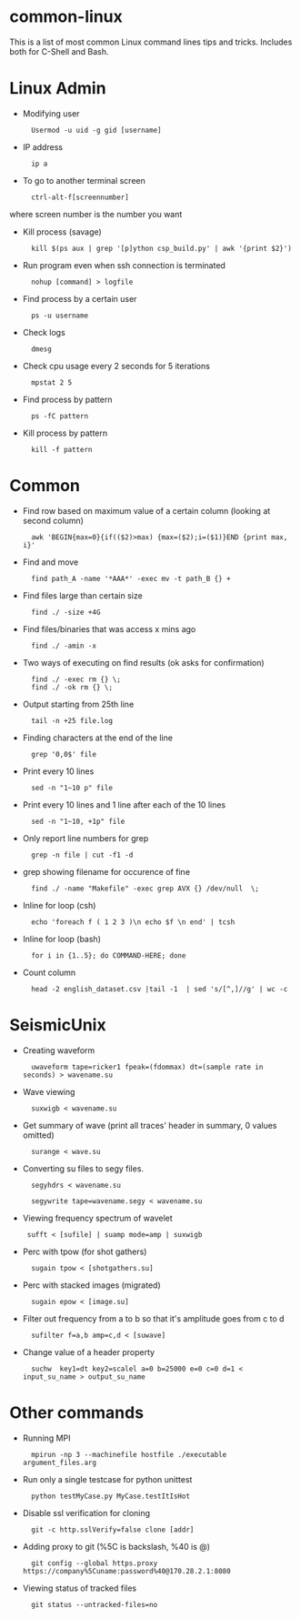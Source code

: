 # common-linux

This is a list of most common Linux command lines tips and tricks. Includes both for C-Shell and Bash.

# Linux Admin
+ Modifying user

		Usermod -u uid -g gid [username]

+ IP address

		ip a 

+ To go to another terminal screen

		ctrl-alt-f[screennumber]  

where screen number is the number you want

+ Kill process (savage)

		kill $(ps aux | grep '[p]ython csp_build.py' | awk '{print $2}')

+ Run program even when ssh connection is terminated

		nohup [command] > logfile

+ Find process by a certain user

		ps -u username

+ Check logs

		dmesg

+ Check cpu usage every 2 seconds for 5 iterations

		mpstat 2 5

+ Find process by pattern

		ps -fC pattern

+ Kill process by pattern

		kill -f pattern

# Common

+ Find row based on maximum value of a certain column (looking at second column)

		awk 'BEGIN{max=0}{if(($2)>max) {max=($2);i=($1)}END {print max, i}' 

+ Find and move

		find path_A -name '*AAA*' -exec mv -t path_B {} +

+ Find files large than certain size

		find ./ -size +4G

+ Find files/binaries that was access x mins ago

		find ./ -amin -x

+ Two ways of executing on find results (ok asks for confirmation)
		
		find ./ -exec rm {} \;
		find ./ -ok rm {} \;

+ Output starting from 25th line

		tail -n +25 file.log

+ Finding characters at the end of the line

		grep '0,0$' file

+ Print every 10 lines

		sed -n "1~10 p" file 

+ Print every 10 lines and 1 line after each of the 10 lines

		sed -n "1~10, +1p" file

+ Only report line numbers for grep

		grep -n file | cut -f1 -d

+ grep showing filename for occurence of fine

		find ./ -name "Makefile" -exec grep AVX {} /dev/null  \;

+ Inline for loop (csh)

		echo 'foreach f ( 1 2 3 )\n echo $f \n end' | tcsh

+ Inline for loop (bash)

		for i in {1..5}; do COMMAND-HERE; done

+ Count column

		head -2 english_dataset.csv |tail -1  | sed 's/[^,]//g' | wc -c


# SeismicUnix
+ Creating waveform

		uwaveform tape=ricker1 fpeak=(fdommax) dt=(sample rate in seconds) > wavename.su

+ Wave viewing

		suxwigb < wavename.su 

+ Get summary of wave (print all traces' header in summary, 0 values omitted)

		surange < wave.su 

+ Converting su files to segy files.

		segyhdrs < wavename.su  

		segywrite tape=wavename.segy < wavename.su 

+  Viewing frequency spectrum of wavelet

		sufft < [sufile] | suamp mode=amp | suxwigb

+ Perc with tpow (for shot gathers)

		sugain tpow < [shotgathers.su]

+ Perc with stacked images (migrated)

		sugain epow < [image.su]

+ Filter out frequency from a to b so that it's amplitude goes from c to d
		
		sufilter f=a,b amp=c,d < [suwave]

+ Change value of a header property

		suchw  key1=dt key2=scalel a=0 b=25000 e=0 c=0 d=1 < input_su_name > output_su_name

# Other commands
+ Running MPI

		mpirun -np 3 --machinefile hostfile ./executable argument_files.arg

+ Run only a single testcase for python unittest

		python testMyCase.py MyCase.testItIsHot

+ Disable ssl verification for cloning

		git -c http.sslVerify=false clone [addr]

+ Adding proxy to git (%5C is backslash, %40 is @)

		git config --global https.proxy https://company%5Cuname:password%40@170.28.2.1:8080

+ Viewing status of tracked files

		git status --untracked-files=no 